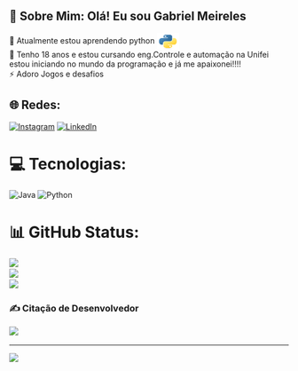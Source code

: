 
## 💫 Sobre Mim: Olá! Eu sou Gabriel Meireles
🌱 Atualmente estou aprendendo python  <img align="center" alt="Rafa-Python" height="30" width="40" src="https://raw.githubusercontent.com/devicons/devicon/master/icons/python/python-original.svg"> 
<br>💬 Tenho 18 anos e estou cursando eng.Controle e automação na Unifei<br>estou iniciando no mundo da programação e já me apaixonei!!!!<br>⚡ Adoro Jogos e desafios 
## 🌐 Redes:
[![Instagram](https://img.shields.io/badge/Instagram-%23E4405F.svg?logo=Instagram&logoColor=white)](https://instagram.com/Meireles_gab) [![LinkedIn](https://img.shields.io/badge/LinkedIn-%230077B5.svg?logo=linkedin&logoColor=white)](https://www.linkedin.com/in/gabrielmeirelesp/) 
# 💻 Tecnologias:
![Java](https://img.shields.io/badge/java-%23ED8B00.svg?style=for-the-badge&logo=java&logoColor=white) ![Python](https://img.shields.io/badge/python-3670A0?style=for-the-badge&logo=python&logoColor=ffdd54)
# 📊 GitHub Status:
![](https://github-readme-stats.vercel.app/api?username=GabrielMeirelesPradoNeves&theme=darcula&hide_border=false&include_all_commits=true&count_private=false)<br/>
![](https://github-readme-streak-stats.herokuapp.com/?user=GabrielMeirelesPradoNeves&theme=darcula&hide_border=false)<br/>
![](https://github-readme-stats.vercel.app/api/top-langs/?username=GabrielMeirelesPradoNeves&theme=darcula&hide_border=false&include_all_commits=true&count_private=false&layout=compact)
### ✍️ Citação de Desenvolvedor 
![](https://quotes-github-readme.vercel.app/api?type=horizontal&theme=radical)

---
[![](https://visitcount.itsvg.in/api?id=GabrielMeirelesPradoNeves&icon=0&color=0)](https://visitcount.itsvg.in)

<!-- Proudly created with GPRM ( https://gprm.itsvg.in ) -->
